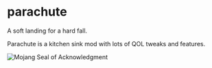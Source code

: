 # parachute

A soft landing for a hard fall.

Parachute is a kitchen sink mod with lots of QOL tweaks and features.

![Mojang Seal of Acknowledgment](https://clong.biz/i/3543slpv.png)

